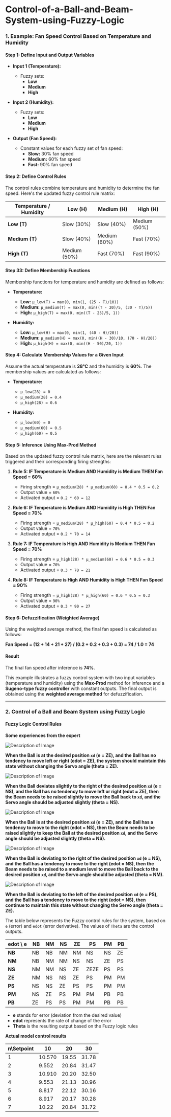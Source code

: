 # Control-of-a-Ball-and-Beam-System-using-Fuzzy-Logic

### 1. Example: Fan Speed Control Based on Temperature and Humidity

#### Step 1: Define Input and Output Variables

- **Input 1 (Temperature):**
  - Fuzzy sets:
    - **Low**
    - **Medium**
    - **High**

- **Input 2 (Humidity):**
  - Fuzzy sets:
    - **Low**
    - **Medium**
    - **High**

- **Output (Fan Speed):**
  - Constant values for each fuzzy set of fan speed:
    - **Slow:** 30% fan speed
    - **Medium:** 60% fan speed
    - **Fast:** 90% fan speed

#### Step 2: Define Control Rules

The control rules combine temperature and humidity to determine the fan speed. Here's the updated fuzzy control rule matrix:

| Temperature / Humidity | Low (H)    | Medium (H) | High (H)   |
|------------------------|------------|------------|------------|
| **Low (T)**            | Slow (30%) | Slow (40%) | Medium (50%) |
| **Medium (T)**         | Slow (40%) | Medium (60%)| Fast (70%)  |
| **High (T)**           | Medium (50%)| Fast (70%) | Fast (90%)  |

#### Step 33: Define Membership Functions

Membership functions for temperature and humidity are defined as follows:

- **Temperature:**
  - **Low:** `μ_low(T) = max(0, min(1, (25 - T)/10))`
  - **Medium:** `μ_medium(T) = max(0, min((T - 20)/5, (30 - T)/5))`
  - **High:** `μ_high(T) = max(0, min((T - 25)/5, 1))`

- **Humidity:**
  - **Low:** `μ_low(H) = max(0, min(1, (40 - H)/20))`
  - **Medium:** `μ_medium(H) = max(0, min((H - 30)/10, (70 - H)/20))`
  - **High:** `μ_high(H) = max(0, min((H - 50)/20, 1))`

#### Step 4: Calculate Membership Values for a Given Input

Assume the actual temperature is **28°C** and the humidity is **60%**. The membership values are calculated as follows:

- **Temperature:**
  - `μ_low(28) = 0`
  - `μ_medium(28) = 0.4`
  - `μ_high(28) = 0.6`

- **Humidity:**
  - `μ_low(60) = 0`
  - `μ_medium(60) = 0.5`
  - `μ_high(60) = 0.5`

#### Step 5: Inference Using Max-Prod Method

Based on the updated fuzzy control rule matrix, here are the relevant rules triggered and their corresponding firing strengths:

1. **Rule 5: IF Temperature is Medium AND Humidity is Medium THEN Fan Speed = 60%**
   - Firing strength = `μ_medium(28) * μ_medium(60) = 0.4 * 0.5 = 0.2`
   - Output value = `60%`
   - Activated output = `0.2 * 60 = 12`

2. **Rule 6: IF Temperature is Medium AND Humidity is High THEN Fan Speed = 70%**
   - Firing strength = `μ_medium(28) * μ_high(60) = 0.4 * 0.5 = 0.2`
   - Output value = `70%`
   - Activated output = `0.2 * 70 = 14`

3. **Rule 7: IF Temperature is High AND Humidity is Medium THEN Fan Speed = 70%**
   - Firing strength = `μ_high(28) * μ_medium(60) = 0.6 * 0.5 = 0.3`
   - Output value = `70%`
   - Activated output = `0.3 * 70 = 21`

4. **Rule 8: IF Temperature is High AND Humidity is High THEN Fan Speed = 90%**
   - Firing strength = `μ_high(28) * μ_high(60) = 0.6 * 0.5 = 0.3`
   - Output value = `90%`
   - Activated output = `0.3 * 90 = 27`

#### Step 6: Defuzzification (Weighted Average)

Using the weighted average method, the final fan speed is calculated as follows:

**Fan Speed = (12 + 14 + 21 + 27) / (0.2 + 0.2 + 0.3 + 0.3) = 74 / 1.0 = 74**


#### Result

The final fan speed after inference is **74%**.

This example illustrates a fuzzy control system with two input variables (temperature and humidity) using the **Max-Prod** method for inference and a **Sugeno-type fuzzy controller** with constant outputs. The final output is obtained using the **weighted average method** for defuzzification.

---

### 2. Control of a Ball and Beam System using Fuzzy Logic

#### Fuzzy Logic Control Rules

**Some experiences from the expert**

![Description of Image](./image/1.png)

**When the Ball is at the desired position `xd` (e = ZE), and the Ball has no tendency to move left or right (edot = ZE), the system should maintain this state without changing the Servo angle (theta = ZE).**

![Description of Image](./image/2.png)

**When the Ball deviates slightly to the right of the desired position `xd` (e = NS), and the Ball has no tendency to move left or right (edot = ZE), then the Beam needs to be raised slightly to move the Ball back to `xd`, and the Servo angle should be adjusted slightly (theta = NS).**

![Description of Image](./image/3.png)

**When the Ball is at the desired position `xd` (e = ZE), and the Ball has a tendency to move to the right (edot = NS), then the Beam needs to be raised slightly to keep the Ball at the desired position `xd`, and the Servo angle should be adjusted slightly (theta = NS).**

![Description of Image](./image/4.png)

**When the Ball is deviating to the right of the desired position `xd` (e = NS), and the Ball has a tendency to move to the right (edot = NS), then the Beam needs to be raised to a medium level to move the Ball back to the desired position `xd`, and the Servo angle should be adjusted (theta = NM).**

![Description of Image](./image/5.png)

**When the Ball is deviating to the left of the desired position `xd` (e = PS), and the Ball has a tendency to move to the right (edot = NS), then continue to maintain this state without changing the Servo angle (theta = ZE).**

The table below represents the Fuzzy control rules for the system, based on `e` (error) and `edot` (error derivative). The values of `Theta` are the control outputs.

| edot \ e | NB  | NM  | NS  | ZE  | PS  | PM  | PB  |
|----------|-----|-----|-----|-----|-----|-----|-----|
| **NB**   | NB  | NB  | NM  | NM  | NS  | NS  | ZE  |
| **NM**   | NB  | NM  | NM  | NS  | NS  | ZE  | PS  |
| **NS**   | NM  | NM  | NS  | ZE  | ZEZE  | PS  | PS  |
| **ZE**   | NM  | NS  | NS  | ZE  | PS  | PM  | PM  |
| **PS**   | NS  | NS  | ZE  | PS  | PS  | PM  | PM  |
| **PM**   | NS  | ZE  | PS  | PM  | PM  | PB  | PB  |
| **PB**   | ZE  | PS  | PS  | PM  | PM  | PB  | PB  |


- **e** stands for error (deviation from the desired value)
- **edot** represents the rate of change of the error
- **Theta** is the resulting output based on the Fuzzy logic rules

**Actual model control results**

| n\Setpoint   | 10 | 20 | 30 |
|----------|-------------|-------------|-------------|
| 1 | 10.570      | 19.55       | 31.78       |
| 2 | 9.552       | 20.84       | 31.47       |
| 3 | 10.910      | 20.20       | 32.50       |
| 4 | 9.553       | 21.13       | 30.96       |
| 5 | 8.817       | 22.12       | 30.16       |
| 6 | 8.917       | 20.17       | 30.28       |
| 7 | 10.22       | 20.84       | 31.72       |
